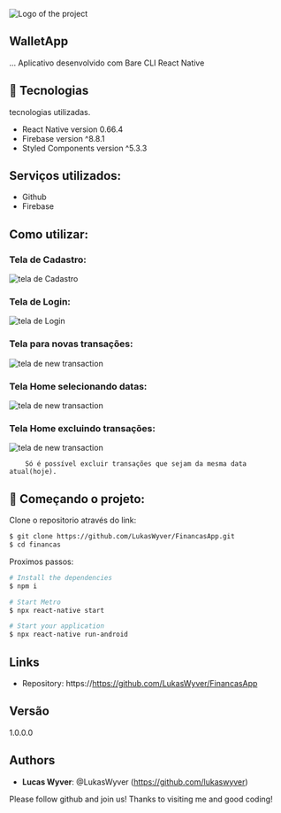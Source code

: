 ![Logo of the project](https://github.com/LukasWyver/FinancasApp/blob/master/src/assets/gifs/template-github.png)

## WalletApp

... Aplicativo desenvolvido com Bare CLI React Native 


## 🧪 Tecnologias

tecnologias utilizadas.

* React Native version 0.66.4
* Firebase version ^8.8.1
* Styled Components version ^5.3.3
    

## Serviços utilizados:

* Github
* Firebase

## Como utilizar: 

### Tela de Cadastro:
![tela de Cadastro](https://github.com/LukasWyver/FinancasApp/blob/master/src/assets/gifs/signUp-wallet-app.gif)

### Tela de Login:
![tela de Login](https://github.com/LukasWyver/FinancasApp/blob/master/src/assets/gifs/signIn-wallet-app.gif)

### Tela para novas transações:
![tela de new transaction](https://github.com/LukasWyver/FinancasApp/blob/master/src/assets/gifs/new-transaction-wallet-app.gif)

### Tela Home selecionando datas:
![tela de new transaction](https://github.com/LukasWyver/FinancasApp/blob/master/src/assets/gifs/date-picker-wallet-app.gif)

### Tela Home excluindo transações:
![tela de new transaction](https://github.com/LukasWyver/FinancasApp/blob/master/src/assets/gifs/delete-item-wallet-app.gif)
 
        Só é possível excluir transações que sejam da mesma data atual(hoje).
        
## 🚀 Começando o projeto:

Clone o repositorio através do link:

```bash
$ git clone https://github.com/LukasWyver/FinancasApp.git
$ cd financas
```

Proximos passos:

```bash
# Install the dependencies
$ npm i 

# Start Metro
$ npx react-native start

# Start your application
$ npx react-native run-android
```

## Links

- Repository: https://https://github.com/LukasWyver/FinancasApp

## Versão

1.0.0.0


## Authors

* **Lucas Wyver**: @LukasWyver (https://github.com/lukaswyver)


Please follow github and join us!
Thanks to visiting me and good coding!
